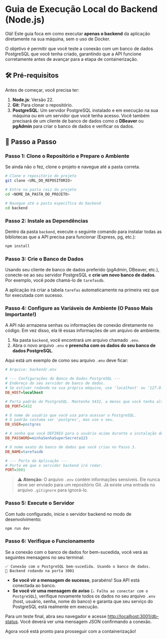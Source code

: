 # Guia de Execução Local do Backend (Node.js)

Olá! Este guia foca em como executar **apenas o backend** da aplicação diretamente na sua máquina, sem o uso de Docker.

O objetivo é permitir que você teste a conexão com um banco de dados PostgreSQL que você tenha criado, garantindo que a API funcione corretamente antes de avançar para a etapa de containerização.

## 🛠️ Pré-requisitos

Antes de começar, você precisa ter:

1.  **Node.js**: Versão 22.
2.  **Git**: Para clonar o repositório.
3.  **PostgreSQL**: Um servidor PostgreSQL instalado e em execução na sua máquina ou em um servidor que você tenha acesso. Você também precisará de um cliente de banco de dados como o **DBeaver** ou **pgAdmin** para criar o banco de dados e verificar os dados.

## 👣 Passo a Passo

### Passo 1: Clone o Repositório e Prepare o Ambiente

Se ainda não o fez, clone o projeto e navegue até a pasta correta.

```bash
# Clone o repositório do projeto
git clone <URL_DO_REPOSITORIO>

# Entre na pasta raiz do projeto
cd <NOME_DA_PASTA_DO_PROJETO>

# Navegue até a pasta específica do backend
cd backend
```

### Passo 2: Instale as Dependências

Dentro da pasta `backend`, execute o seguinte comando para instalar todas as bibliotecas que a API precisa para funcionar (Express, pg, etc.):

```bash
npm install
```

### Passo 3: Crie o Banco de Dados

Usando seu cliente de banco de dados preferido (pgAdmin, DBeaver, etc.), conecte-se ao seu servidor PostgreSQL e **crie um novo banco de dados**. Por exemplo, você pode chamá-lo de `tarefasdb`.

A aplicação irá criar a tabela `tarefas` automaticamente na primeira vez que for executada com sucesso.

### Passo 4: Configure as Variáveis de Ambiente (O Passo Mais Importante!)

A API não armazena senhas ou informações de conexão diretamente no código. Em vez disso, ela lê essas informações de um arquivo de ambiente.

1.  Na pasta `backend`, você encontrará um arquivo chamado `.env`.
2.  Abra o novo arquivo `.env` e **preencha com os dados do seu banco de dados PostgreSQL**.

Aqui está um exemplo de como seu arquivo `.env` deve ficar:

```ini
# Arquivo: backend/.env

# --- Configurações do Banco de Dados PostgreSQL ---
# Endereço do seu servidor de banco de dados.
# Se estiver rodando na sua própria máquina, use 'localhost' ou '127.0.0.1'.
DB_HOST=localhost

# Porta padrão do PostgreSQL. Mantenha 5432, a menos que você tenha alterado.
DB_PORT=5432

# O nome de usuário que você usa para acessar o PostgreSQL.
# O padrão costuma ser 'postgres', mas use o seu.
DB_USER=postgres

# A senha que você DEFINIU para o usuário acima durante a instalação do PostgreSQL.
DB_PASSWORD=minhaSenhaSuperSecreta123

# O nome exato do banco de dados que você criou no Passo 3.
DB_NAME=tarefasdb

# --- Porta da Aplicação ---
# Porta em que o servidor backend irá rodar.
PORT=3001
```

> ⚠️ **Atenção:** O arquivo `.env` contém informações sensíveis. Ele nunca deve ser enviado para um repositório Git. Já existe uma entrada no arquivo `.gitignore` para ignorá-lo.

### Passo 5: Execute o Servidor

Com tudo configurado, inicie o servidor backend no modo de desenvolvimento:

```bash
npm run dev
```

### Passo 6: Verifique o Funcionamento

Se a conexão com o banco de dados for bem-sucedida, você verá as seguintes mensagens no seu terminal:

```
✅ Conexão com o PostgreSQL bem-sucedida. Usando o banco de dados.
🚀 Backend rodando na porta 3001
```

* **Se você vir a mensagem de sucesso**, parabéns! Sua API está conectada ao banco.
* **Se você vir uma mensagem de aviso** (`⚠️ Falha ao conectar com o PostgreSQL`), verifique novamente todos os dados no seu arquivo `.env` (host, usuário, senha, nome do banco) e garanta que seu serviço do PostgreSQL está realmente em execução.

Para um teste final, abra seu navegador e acesse [http://localhost:3001/db-status](http://localhost:3001/db-status). Você deverá ver uma mensagem JSON confirmando a conexão.

Agora você está pronto para prosseguir com a containerização!